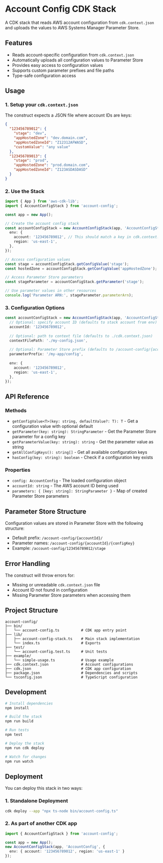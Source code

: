 # Account Config CDK Stack

A CDK stack that reads AWS account configuration from `cdk.context.json` and uploads the values to AWS Systems Manager Parameter Store.

## Features

- Reads account-specific configuration from `cdk.context.json`
- Automatically uploads all configuration values to Parameter Store
- Provides easy access to configuration values
- Supports custom parameter prefixes and file paths
- Type-safe configuration access

## Usage

### 1. Setup your `cdk.context.json`

The construct expects a JSON file where account IDs are keys:

```json
{
  "123456789012": {
    "stage": "dev",
    "appHostedZone": "dev.domain.com",
    "appHostedZoneId": "Z12312AFWASD",
    "customValue": "any value"
  },
  "123456789013": {
    "stage": "prod",
    "appHostedZone": "prod.domain.com", 
    "appHostedZoneId": "Z123ASDASDASD"
  }
}
```

### 2. Use the Stack

```typescript
import { App } from 'aws-cdk-lib';
import { AccountConfigStack } from 'account-config';

const app = new App();

// Create the account config stack
const accountConfigStack = new AccountConfigStack(app, 'AccountConfigStack', {
  env: {
    account: '123456789012', // This should match a key in cdk.context.json
    region: 'us-east-1',
  },
});

// Access configuration values
const stage = accountConfigStack.getConfigValue('stage');
const hostedZone = accountConfigStack.getConfigValue('appHostedZone');

// Access Parameter Store parameters
const stageParameter = accountConfigStack.getParameter('stage');

// Use parameter values in other resources
console.log('Parameter ARN:', stageParameter.parameterArn);
```

### 3. Configuration Options

```typescript
const accountConfigStack = new AccountConfigStack(app, 'AccountConfigStack', {
  // Optional: specify account ID (defaults to stack account from env)
  accountId: '123456789012',
  
  // Optional: path to context file (defaults to ./cdk.context.json)
  contextFilePath: './my-config.json',
  
  // Optional: Parameter Store prefix (defaults to /account-config/{accountId})
  parameterPrefix: '/my-app/config',
  
  env: {
    account: '123456789012',
    region: 'us-east-1',
  },
});
```

## API Reference

### Methods

- `getConfigValue<T>(key: string, defaultValue?: T): T` - Get a configuration value with optional default
- `getParameter(key: string): StringParameter` - Get the Parameter Store parameter for a config key
- `getParameterValue(key: string): string` - Get the parameter value as string
- `getAllConfigKeys(): string[]` - Get all available configuration keys
- `hasConfig(key: string): boolean` - Check if a configuration key exists

### Properties

- `config: AccountConfig` - The loaded configuration object
- `accountId: string` - The AWS account ID being used
- `parameters: { [key: string]: StringParameter }` - Map of created Parameter Store parameters

## Parameter Store Structure

Configuration values are stored in Parameter Store with the following structure:

- Default prefix: `/account-config/{accountId}/`
- Parameter names: `/account-config/{accountId}/{configKey}`
- Example: `/account-config/123456789012/stage`

## Error Handling

The construct will throw errors for:
- Missing or unreadable `cdk.context.json` file
- Account ID not found in configuration
- Missing Parameter Store parameters when accessing them

## Project Structure

```
account-config/
├── bin/
│   └── account-config.ts          # CDK app entry point
├── lib/
│   ├── account-config-stack.ts    # Main stack implementation
│   └── index.ts                   # Exports
├── test/
│   └── account-config.test.ts     # Unit tests
├── example/
│   └── simple-usage.ts            # Usage example
├── cdk.context.json               # Account configurations
├── cdk.json                       # CDK app configuration  
├── package.json                   # Dependencies and scripts
└── tsconfig.json                  # TypeScript configuration
```

## Development

```bash
# Install dependencies
npm install

# Build the stack
npm run build

# Run tests
npm test

# Deploy the stack
npm run cdk deploy

# Watch for changes
npm run watch
```

## Deployment

You can deploy this stack in two ways:

### 1. Standalone Deployment
```bash
cdk deploy --app "npx ts-node bin/account-config.ts"
```

### 2. As part of another CDK app
```typescript
import { AccountConfigStack } from 'account-config';

const app = new App();
new AccountConfigStack(app, 'AccountConfig', {
  env: { account: '123456789012', region: 'us-east-1' }
});
```
